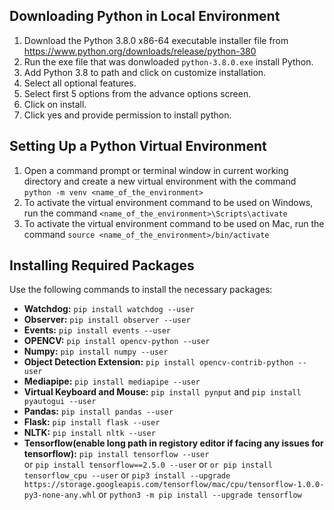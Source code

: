 ## Downloading Python in Local Environment

1. Download the Python 3.8.0 x86-64 executable installer file from https://www.python.org/downloads/release/python-380
2. Run the exe file that was donwloaded `python-3.8.0.exe` install Python.
3. Add Python 3.8 to path and click on customize installation.
4. Select all optional features.
5. Select first 5 options from the advance options screen.
6. Click on install.
7. Click yes and provide permission to install python.


## Setting Up a Python Virtual Environment

1. Open a command prompt or terminal window in current working directory and create a new virtual environment with the command `python -m venv <name_of_the_environment>`
2. To activate the virtual environment command to be used on Windows, run the command `<name_of_the_environment>\Scripts\activate`
3. To activate the virtual environment command to be used on Mac, run the command `source <name_of_the_environment>/bin/activate`

## Installing Required Packages

Use the following commands to install the necessary packages:

- **Watchdog:** `pip install watchdog --user`
- **Observer:** `pip install observer --user`
- **Events:** `pip install events --user`
- **OPENCV:** `pip install opencv-python --user`
- **Numpy:** `pip install numpy --user`
- **Object Detection Extension:** `pip install opencv-contrib-python --user`
- **Mediapipe:** `pip install mediapipe --user`
- **Virtual Keyboard and Mouse:** `pip install pynput`  and `pip install pyautogui --user` 
- **Pandas:** `pip install pandas --user`
- **Flask:** `pip install flask --user`
- **NLTK:** `pip install nltk --user`
- **Tensorflow(enable long path in registory editor if facing any issues for tensorflow):** `pip install tensorflow --user`  
           or `pip install tensorflow==2.5.0 --user` 
           or `or pip install tensorflow_cpu --user` 
           or `pip3 install --upgrade https://storage.googleapis.com/tensorflow/mac/cpu/tensorflow-1.0.0-py3-none-any.whl` 
           or `python3 -m pip install --upgrade tensorflow`
